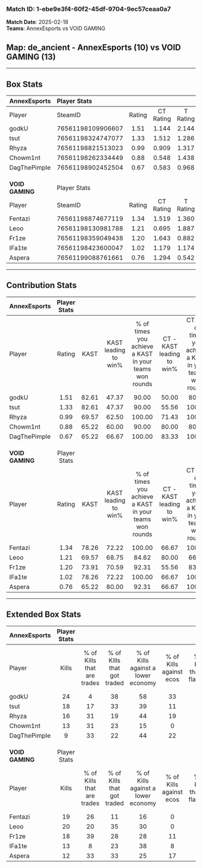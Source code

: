 ### Match ID: 1-ebe9e3f4-60f2-45df-9704-9ec57ceaa0a7  
**Match Date**: 2025-02-18  
**Teams**: AnnexEsports vs VOID GAMING  

## **Map**: de_ancient - AnnexEsports (10) vs VOID GAMING (13)  
---  

## Box Stats  

| **AnnexEsports** | Player Stats      |        |           |          |       |       |       |         |        |      |     |
| :- | :- | :-: | :-: | :-: | :-: | :-: | :-: | :-: | :-: | :-: | :-: |
| Player           | SteamID           | Rating | CT Rating | T Rating | KAST  |  ADR  | Kills | Assists | Deaths | K/D  | HS% |
| godkU            | 76561198109906607 |  1.51  |   1.144   |  2.144   | 82.61 | 101.3 |  24   |    2    |   17   | 1.41 | 33  |
| tsut             | 76561198324747077 |  1.33  |   1.512   |  1.286   | 82.61 | 98.0  |  18   |    6    |   15   | 1.20 | 55  |
| Rhyza            | 76561198821513023 |  0.99  |   0.909   |  1.317   | 69.57 | 61.7  |  16   |    3    |   17   | 0.94 | 62  |
| Chowm1nt         | 76561198262334449 |  0.88  |   0.548   |  1.438   | 65.22 | 65.7  |  13   |    3    |   16   | 0.81 | 69  |
| DagThePimple     | 76561198902452504 |  0.67  |   0.583   |  0.968   | 65.22 | 49.1  |   9   |    8    |   17   | 0.53 | 33  |
|                  |                   |        |           |          |       |       |       |         |        |      |     |
|                  |                   |        |           |          |       |       |       |         |        |      |     |
|                  |                   |        |           |          |       |       |       |         |        |      |     |
| **VOID GAMING**  | Player Stats      |        |           |          |       |       |       |         |        |      |     |
| Player           | SteamID           | Rating | CT Rating | T Rating | KAST  |  ADR  | Kills | Assists | Deaths | K/D  | HS% |
| Fentazi          | 76561198874677119 |  1.34  |   1.519   |  1.360   | 78.26 | 85.0  |  19   |    5    |   13   | 1.46 | 31  |
| Leoo             | 76561198130981788 |  1.21  |   0.695   |  1.887   | 69.57 | 89.0  |  20   |    6    |   18   | 1.11 | 65  |
| Fr1ze            | 76561198359049438 |  1.20  |   1.643   |  0.882   | 73.91 | 75.8  |  18   |    6    |   15   | 1.20 | 33  |
| IFa1te           | 76561198423600047 |  1.02  |   1.179   |  1.174   | 78.26 | 69.4  |  13   |    6    |   15   | 0.87 | 61  |
| Aspera           | 76561199088761661 |  0.76  |   1.294   |  0.542   | 65.22 | 53.1  |  12   |   10    |   19   | 0.63 | 41  |
---  

## Contribution Stats  

| **AnnexEsports** | Player Stats |       |                      |                                                        |                           |                                                             |                          |                                                            |
| :- | :-: | :-: | :-: | :-: | :-: | :-: | :-: | :-: |
| Player           |    Rating    | KAST  | KAST leading to win% | % of times you achieve a KAST in your teams won rounds | CT - KAST leading to win% | CT - % of times you achieve a KAST in your teams won rounds | T - KAST leading to win% | T - % of times you achieve a KAST in your teams won rounds |
| godkU            |     1.51     | 82.61 |        47.37         |                         90.00                          |           50.00           |                            80.00                            |          45.45           |                           100.00                           |
| tsut             |     1.33     | 82.61 |        47.37         |                         90.00                          |           55.56           |                           100.00                            |          40.00           |                           80.00                            |
| Rhyza            |     0.99     | 69.57 |        62.50         |                         100.00                         |           71.43           |                           100.00                            |          55.56           |                           100.00                           |
| Chowm1nt         |     0.88     | 65.22 |        60.00         |                         90.00                          |           80.00           |                            80.00                            |          50.00           |                           100.00                           |
| DagThePimple     |     0.67     | 65.22 |        66.67         |                         100.00                         |           83.33           |                           100.00                            |          55.56           |                           100.00                           |
|                  |              |       |                      |                                                        |                           |                                                             |                          |                                                            |
|                  |              |       |                      |                                                        |                           |                                                             |                          |                                                            |
|                  |              |       |                      |                                                        |                           |                                                             |                          |                                                            |
| **VOID GAMING**  | Player Stats |       |                      |                                                        |                           |                                                             |                          |                                                            |
| Player           |    Rating    | KAST  | KAST leading to win% | % of times you achieve a KAST in your teams won rounds | CT - KAST leading to win% | CT - % of times you achieve a KAST in your teams won rounds | T - KAST leading to win% | T - % of times you achieve a KAST in your teams won rounds |
| Fentazi          |     1.34     | 78.26 |        72.22         |                         100.00                         |           66.67           |                           100.00                            |          77.78           |                           100.00                           |
| Leoo             |     1.21     | 69.57 |        68.75         |                         84.62                          |           80.00           |                            66.67                            |          63.64           |                           100.00                           |
| Fr1ze            |     1.20     | 73.91 |        70.59         |                         92.31                          |           55.56           |                            83.33                            |          87.50           |                           100.00                           |
| IFa1te           |     1.02     | 78.26 |        72.22         |                         100.00                         |           66.67           |                           100.00                            |          77.78           |                           100.00                           |
| Aspera           |     0.76     | 65.22 |        80.00         |                         92.31                          |           66.67           |                           100.00                            |          100.00          |                           85.71                            |
---  

## Extended Box Stats  

| **AnnexEsports** | Player Stats |                            |                            |                                    |                         |                              |                                 |        |                             |                                     |                          |                               |                            |
| :- | :-: | :-: | :-: | :-: | :-: | :-: | :-: | :-: | :-: | :-: | :-: | :-: | :-: |
| Player           |    Kills     | % of Kills that are trades | % of Kills that got traded | % of Kills against a lower economy | % of Kills against ecos | % of Kills that are flawless | % of Kills that are close duels | Deaths | % of Deaths that get traded | % of Deaths against a lower economy | % of Deaths against ecos | % of Deaths that are flawless | % of Deaths that are close |
| godkU            |      24      |             4              |             38             |                 58                 |           33            |              58              |                8                |   17   |             29              |                 24                  |            0             |              71               |             0              |
| tsut             |      18      |             17             |             33             |                 39                 |           11            |              56              |               11                |   15   |             20              |                 20                  |            0             |              60               |             0              |
| Rhyza            |      16      |             31             |             19             |                 44                 |           19            |              81              |                0                |   17   |             29              |                 24                  |            6             |              82               |             0              |
| Chowm1nt         |      13      |             31             |             23             |                 15                 |            0            |              46              |                8                |   16   |             25              |                 19                  |            0             |              63               |             6              |
| DagThePimple     |      9       |             33             |             22             |                 44                 |           22            |              44              |                0                |   17   |             24              |                 18                  |            0             |              59               |             0              |
|                  |              |                            |                            |                                    |                         |                              |                                 |        |                             |                                     |                          |                               |                            |
|                  |              |                            |                            |                                    |                         |                              |                                 |        |                             |                                     |                          |                               |                            |
|                  |              |                            |                            |                                    |                         |                              |                                 |        |                             |                                     |                          |                               |                            |
| **VOID GAMING**  | Player Stats |                            |                            |                                    |                         |                              |                                 |        |                             |                                     |                          |                               |                            |
| Player           |    Kills     | % of Kills that are trades | % of Kills that got traded | % of Kills against a lower economy | % of Kills against ecos | % of Kills that are flawless | % of Kills that are close duels | Deaths | % of Deaths that get traded | % of Deaths against a lower economy | % of Deaths against ecos | % of Deaths that are flawless | % of Deaths that are close |
| Fentazi          |      19      |             26             |             11             |                 16                 |            0            |              79              |                0                |   13   |             31              |                 23                  |            8             |              38               |             15             |
| Leoo             |      20      |             20             |             35             |                 30                 |            0            |              65              |                0                |   18   |             22              |                 17                  |            6             |              67               |             0              |
| Fr1ze            |      18      |             39             |             28             |                 28                 |           11            |              61              |                0                |   15   |             13              |                 13                  |            0             |              53               |             0              |
| IFa1te           |      13      |             8              |             23             |                 38                 |            8            |              77              |                8                |   15   |             40              |                 20                  |            0             |              67               |             13             |
| Aspera           |      12      |             33             |             33             |                 25                 |           17            |              58              |                0                |   19   |             37              |                 21                  |            5             |              74               |             5              |
